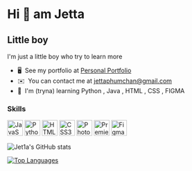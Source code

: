 Hi 🥯 am Jetta
==========================

Little boy
-------

I'm just a little boy who try to learn more

*   🖥️  See my portfolio at [Personal Portfolio](http://jet1a.github.io/jettaphum/)
*   ✉️  You can contact me at [jettaphumchan@gmail.com](mailto:jettaphumchan@gmail.com)
*   🧠  I'm (tryna) learning Python , Java , HTML , CSS , FIGMA 
### Skills 
<p align="left">
<a href="https://developer.mozilla.org/en-US/docs/Web/JavaScript" target="_blank" rel="noreferrer"><img src="https://raw.githubusercontent.com/danielcranney/readme-generator/main/public/icons/skills/javascript-colored.svg" width="36" height="36" alt="JavaScript" /></a>
<a href="https://www.python.org/" target="_blank" rel="noreferrer"><img src="https://raw.githubusercontent.com/danielcranney/readme-generator/main/public/icons/skills/python-colored.svg" width="36" height="36" alt="Python" /></a>
<a href="https://developer.mozilla.org/en-US/docs/Glossary/HTML5" target="_blank" rel="noreferrer"><img src="https://raw.githubusercontent.com/danielcranney/readme-generator/main/public/icons/skills/html5-colored.svg" width="36" height="36" alt="HTML5" /></a>
<a href="https://www.w3.org/TR/CSS/#css" target="_blank" rel="noreferrer"><img src="https://raw.githubusercontent.com/danielcranney/readme-generator/main/public/icons/skills/css3-colored.svg" width="36" height="36" alt="CSS3" /></a>
<a href="https://www.adobe.com/uk/products/photoshop.html" target="_blank" rel="noreferrer"><img src="https://raw.githubusercontent.com/danielcranney/readme-generator/main/public/icons/skills/photoshop-colored.svg" width="36" height="36" alt="Photoshop" /></a>
<a href="https://www.adobe.com/uk/products/premiere.html" target="_blank" rel="noreferrer"><img src="https://raw.githubusercontent.com/danielcranney/readme-generator/main/public/icons/skills/premierepro-colored.svg" width="36" height="36" alt="Premiere Pro" /></a>
<a href="https://www.figma.com/" target="_blank" rel="noreferrer"><img src="https://raw.githubusercontent.com/danielcranney/readme-generator/main/public/icons/skills/figma-colored.svg" width="36" height="36" alt="Figma" /></a>
</p>
<p align="left">
     
</a> <img src="https://github-readme-stats.vercel.app/api?username=Jet1a&show_icons=true&hide=&count_private=true&title_color=ffffff&text_color=10b981&icon_color=ffffff&bg_color=1c1917&hide_border=true&show_icons=true" alt="Jet1a's GitHub stats" /> </a></p>
<a href="https://github.com/Jet1a" align="left"><img src="https://github-readme-stats.vercel.app/api/top-langs/?username=Jet1a&langs_count=10&title_color=ffffff&text_color=10b981&icon_color=ffffff&bg_color=1c1917&hide_border=true&locale=en&custom_title=Top%20%Languages" alt="Top Languages" /></a> </p>
